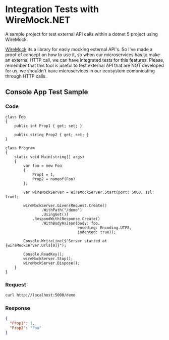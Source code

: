 
# Integration Tests with WireMock.NET

A sample project for test external API calls within a dotnet 5 project using WireMock.

[WireMock](https://github.com/WireMock-Net/WireMock.Net) its a library for easly mocking external API's. So I've made a proof of concept on how to use it, so when our microservices has to make an external HTTP call, we can have integrated tests for this features.
Please, remember that this tool is useful to test external API that are NOT developed for us, we shouldn't have microservices in our ecosystem comunicating through HTTP calls.

## Console App Test Sample

### Code

```CShrap
class Foo
{
    public int Prop1 { get; set; }

    public string Prop2 { get; set; }
}

class Program
{
    static void Main(string[] args)
    {
        var foo = new Foo
        {
            Prop1 = 1,
            Prop2 = nameof(Foo)
        };

        var wireMockServer = WireMockServer.Start(port: 5000, ssl: true);

        wireMockServer.Given(Request.Create()
                .WithPath("/demo")
                .UsingGet())
            .RespondWith(Response.Create()
                .WithBodyAsJson(body: foo,
                                encoding: Encoding.UTF8,
                                indented: true));

        Console.WriteLine($"Server started at {wireMockServer.Urls[0]}");

        Console.ReadKey();
        wireMockServer.Stop();
        wireMockServer.Dispose();
    }
}
```

### Request

```bash
curl http://localhost:5000/demo
```

### Response

```json
{
  "Prop1": 1,
  "Prop2": "Foo"
}
```
